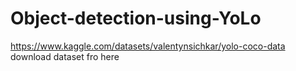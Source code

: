 # Object-detection-using-YoLo
https://www.kaggle.com/datasets/valentynsichkar/yolo-coco-data download dataset fro here
